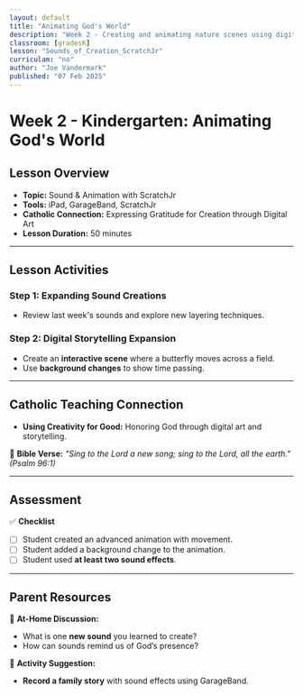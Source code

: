 ```yaml
---
layout: default
title: "Animating God's World"
description: "Week 2 - Creating and animating nature scenes using digital sound and coding."
classroom: [gradesK]
lesson: "Sounds_of_Creation_ScratchJr"
curriculam: "no"
author: "Joe Vandermark"
published: "07 Feb 2025"
---
```


# **Week 2 - Kindergarten: Animating God's World**

## **Lesson Overview**
- **Topic:** Sound & Animation with ScratchJr
- **Tools:** iPad, GarageBand, ScratchJr
- **Catholic Connection:** Expressing Gratitude for Creation through Digital Art
- **Lesson Duration:** 50 minutes

---

## **Lesson Activities**
### **Step 1: Expanding Sound Creations**
- Review last week's sounds and explore new layering techniques.

### **Step 2: Digital Storytelling Expansion**
- Create an **interactive scene** where a butterfly moves across a field.
- Use **background changes** to show time passing.

---

## **Catholic Teaching Connection**
- **Using Creativity for Good:** Honoring God through digital art and storytelling.

📖 **Bible Verse:** _"Sing to the Lord a new song; sing to the Lord, all the earth." (Psalm 96:1)_

---

## **Assessment**
✅ **Checklist**
- [ ] Student created an advanced animation with movement.
- [ ] Student added a background change to the animation.
- [ ] Student used **at least two sound effects**.

---

## **Parent Resources**
📌 **At-Home Discussion:**  
- What is one **new sound** you learned to create?  
- How can sounds remind us of God’s presence?

🎨 **Activity Suggestion:**  
- **Record a family story** with sound effects using GarageBand.
